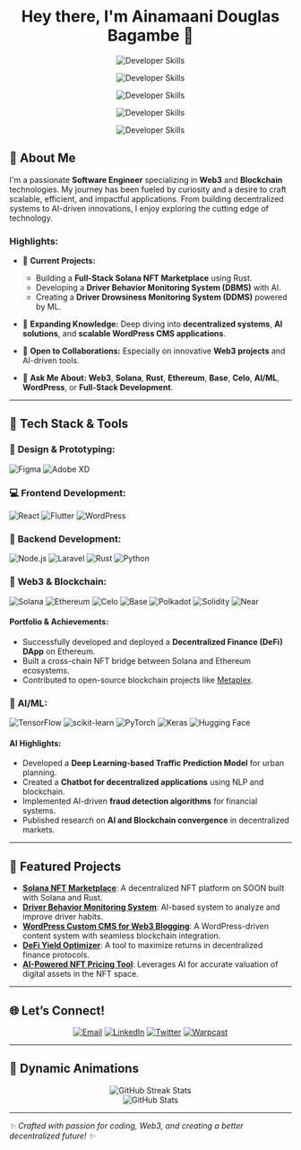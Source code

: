 <h1 align="center">Hey there, I'm Ainamaani Douglas Bagambe 👋</h1>

<p align="center">
<img src="https://readme-typing-svg.demolab.com?font=MonoLisa&weight=600&size=28&duration=3000&pause=200&color=33A1FD&center=true&vCenter=true&multiline=true&repeat=true&width=650&height=50&lines=%E2%9A%A1+Web3+%26+Blockchain+Developer" alt="Developer Skills" />
</p>

<p align="center">
<img src="https://readme-typing-svg.demolab.com?font=MonoLisa&weight=600&size=28&duration=3000&pause=3200&color=33A1FD&center=true&vCenter=true&multiline=true&repeat=true&width=650&height=50&lines=%F0%9F%9A%80+Solana+%26+Rust+Enthusiast" alt="Developer Skills" />
</p>

<p align="center">
<img src="https://readme-typing-svg.demolab.com?font=MonoLisa&weight=600&size=28&duration=3000&pause=6400&color=33A1FD&center=true&vCenter=true&multiline=true&repeat=true&width=650&height=50&lines=%F0%9F%92%BB+Full+Stack+Engineer+%26+UI%2FUX+Designer" alt="Developer Skills" />
</p>

<p align="center">
<img src="https://readme-typing-svg.demolab.com?font=MonoLisa&weight=600&size=28&duration=3000&pause=9600&color=33A1FD&center=true&vCenter=true&multiline=true&repeat=true&width=650&height=50&lines=%F0%9F%A4%96+AI+%26+ML+Innovator" alt="Developer Skills" />
</p>

<p align="center">
<img src="https://readme-typing-svg.demolab.com?font=MonoLisa&weight=600&size=28&duration=3000&pause=12800&color=33A1FD&center=true&vCenter=true&multiline=true&repeat=true&width=650&height=50&lines=%F0%9F%8E%A8+WordPress+%26+CMS+Specialist" alt="Developer Skills" />
</p>

## 🚀 About Me
I'm a passionate **Software Engineer** specializing in **Web3** and **Blockchain** technologies. My journey has been fueled by curiosity and a desire to craft scalable, efficient, and impactful applications. From building decentralized systems to AI-driven innovations, I enjoy exploring the cutting edge of technology. 

### Highlights:
- 🔭 **Current Projects:**
  - Building a **Full-Stack Solana NFT Marketplace** using Rust.
  - Developing a **Driver Behavior Monitoring System (DBMS)** with AI.
  - Creating a **Driver Drowsiness Monitoring System (DDMS)** powered by ML.

- 🌱 **Expanding Knowledge:** Deep diving into **decentralized systems**, **AI solutions**, and **scalable WordPress CMS applications**.

- 👯 **Open to Collaborations:** Especially on innovative **Web3 projects** and AI-driven tools.

- 💬 **Ask Me About:** **Web3**, **Solana**, **Rust**, **Ethereum**, **Base**, **Celo**, **AI/ML**, **WordPress**, or **Full-Stack Development**.

---

## 🌟 Tech Stack & Tools
### 🎨 **Design & Prototyping:**
![Figma](https://img.shields.io/badge/Figma-F24E1E?style=for-the-badge&logo=figma&logoColor=white)
![Adobe XD](https://img.shields.io/badge/Adobe%20XD-FF61F6?style=for-the-badge&logo=adobe%20xd&logoColor=white)

### 💻 **Frontend Development:**
![React](https://img.shields.io/badge/React-20232A?style=for-the-badge&logo=react&logoColor=61DAFB)
![Flutter](https://img.shields.io/badge/Flutter-02569B?style=for-the-badge&logo=flutter&logoColor=white)
![WordPress](https://img.shields.io/badge/WordPress-21759B?style=for-the-badge&logo=wordpress&logoColor=white)

### 🔗 **Backend Development:**
![Node.js](https://img.shields.io/badge/Node.js-339933?style=for-the-badge&logo=nodedotjs&logoColor=white)
![Laravel](https://img.shields.io/badge/Laravel-FF2D20?style=for-the-badge&logo=laravel&logoColor=white)
![Rust](https://img.shields.io/badge/Rust-000000?style=for-the-badge&logo=rust&logoColor=white)
![Python](https://img.shields.io/badge/Python-3776AB?style=for-the-badge&logo=python&logoColor=white)

### 📡 **Web3 & Blockchain:**
![Solana](https://img.shields.io/badge/Solana-9932CC?style=for-the-badge&logo=solana&logoColor=white)
![Ethereum](https://img.shields.io/badge/Ethereum-3C3C3D?style=for-the-badge&logo=ethereum&logoColor=white)
![Celo](https://img.shields.io/badge/Celo-35D07F?style=for-the-badge&logo=celo&logoColor=white)
![Base](https://img.shields.io/badge/Base-0052FF?style=for-the-badge&logo=coinbase&logoColor=white)
![Polkadot](https://img.shields.io/badge/Polkadot-E6007A?style=for-the-badge&logo=polkadot&logoColor=white)
![Solidity](https://img.shields.io/badge/Solidity-363636?style=for-the-badge&logo=solidity&logoColor=white)
![Near](https://img.shields.io/badge/Near-000000?style=for-the-badge&logo=near&logoColor=white)

#### **Portfolio & Achievements:**
- Successfully developed and deployed a **Decentralized Finance (DeFi) DApp** on Ethereum.
- Built a cross-chain NFT bridge between Solana and Ethereum ecosystems.
- Contributed to open-source blockchain projects like [Metaplex](https://github.com/metaplex-foundation).

### 🤖 **AI/ML:**
![TensorFlow](https://img.shields.io/badge/TensorFlow-FF6F00?style=for-the-badge&logo=tensorflow&logoColor=white)
![scikit-learn](https://img.shields.io/badge/scikit--learn-F7931E?style=for-the-badge&logo=scikit-learn&logoColor=white)
![PyTorch](https://img.shields.io/badge/PyTorch-EE4C2C?style=for-the-badge&logo=pytorch&logoColor=white)
![Keras](https://img.shields.io/badge/Keras-D00000?style=for-the-badge&logo=keras&logoColor=white)
![Hugging Face](https://img.shields.io/badge/Hugging%20Face-FEAA02?style=for-the-badge&logo=huggingface&logoColor=white)

#### **AI Highlights:**
- Developed a **Deep Learning-based Traffic Prediction Model** for urban planning.
- Created a **Chatbot for decentralized applications** using NLP and blockchain.
- Implemented AI-driven **fraud detection algorithms** for financial systems.
- Published research on **AI and Blockchain convergence** in decentralized markets.

---

## 🎯 Featured Projects
- [**Solana NFT Marketplace**](https://github.com/DouglasBagambe/SOONNFTMarketplace): A decentralized NFT platform on SOON built with Solana and Rust.
- [**Driver Behavior Monitoring System**](https://github.com/DouglasBagambe/DBMS): AI-based system to analyze and improve driver habits.
- [**WordPress Custom CMS for Web3 Blogging**](https://github.com/DouglasBagambe/wordpress-web3-cms): A WordPress-driven content system with seamless blockchain integration.
- [**DeFi Yield Optimizer**](https://github.com/DouglasBagambe/defi-yield-optimizer): A tool to maximize returns in decentralized finance protocols.
- [**AI-Powered NFT Pricing Tool**](https://github.com/DouglasBagambe/ai-nft-pricing): Leverages AI for accurate valuation of digital assets in the NFT space.

---

## 🌐 Let’s Connect!
<p align="center">
  <a href="mailto:douglasbagambe4@gmail.com"><img src="https://img.shields.io/badge/Email-D14836?style=for-the-badge&logo=gmail&logoColor=white" alt="Email"></a>
  <a href="https://www.linkedin.com/in/douglasbagambe/"><img src="https://img.shields.io/badge/LinkedIn-0A66C2?style=for-the-badge&logo=linkedin&logoColor=white" alt="LinkedIn"></a>
  <a href="https://twitter.com/realdyson_"><img src="https://img.shields.io/badge/Twitter-1DA1F2?style=for-the-badge&logo=twitter&logoColor=white" alt="Twitter"></a>
  <a href="https://warpcast.com/realdyson"><img src="https://img.shields.io/badge/Warpcast-9932CC?style=for-the-badge&logo=warp&logoColor=white" alt="Warpcast"></a>
</p>

---

## 🎨 Dynamic Animations
<p align="center">
  <img src="https://github-readme-streak-stats.herokuapp.com/?user=DouglasBagambe&theme=radical" alt="GitHub Streak Stats">
  <br/>
  <img src="https://github-readme-stats.vercel.app/api?username=DouglasBagambe&show_icons=true&theme=radical" alt="GitHub Stats">
</p>

---

*✨ Crafted with passion for coding, Web3, and creating a better decentralized future! ✨*
